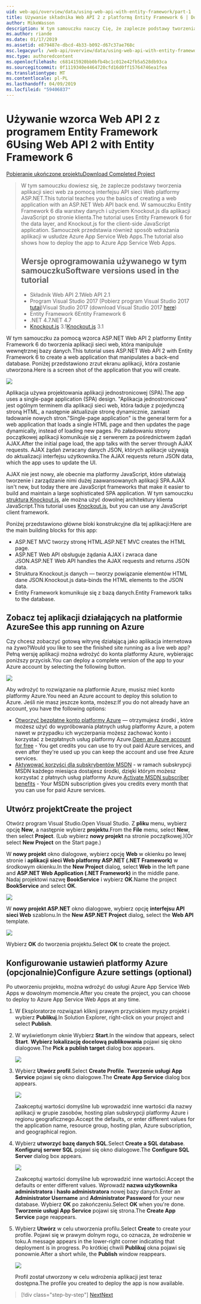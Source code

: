 ```yaml
---
uid: web-api/overview/data/using-web-api-with-entity-framework/part-1
title: Używanie składnika Web API 2 z platformą Entity Framework 6 | Dokumentacja firmy Microsoft
author: MikeWasson
description: W tym samouczku nauczy Cię, że zaplecze podstawy tworzenia aplikacji sieci web za pomocą interfejsu API sieci Web platformy ASP.NET. W tym samouczku użyto programu Entity Framework 6 dla układ danych...
ms.author: riande
ms.date: 01/17/2019
ms.assetid: e879487e-dbcd-4b33-b092-d67c37ae768c
msc.legacyurl: /web-api/overview/data/using-web-api-with-entity-framework/part-1
msc.type: authoredcontent
ms.openlocfilehash: c681415920bb0bfb4bc1c012e42fb5a528db93ca
ms.sourcegitcommit: 0f1119340e4464720cfd16d0ff15764746ea1fea
ms.translationtype: MT
ms.contentlocale: pl-PL
ms.lasthandoff: 04/09/2019
ms.locfileid: "59406837"
---
```

# <a name="using-web-api-2-with-entity-framework-6"></a><span data-ttu-id="7d435-104">Używanie wzorca Web API 2 z programem Entity Framework 6</span><span class="sxs-lookup"><span data-stu-id="7d435-104">Using Web API 2 with Entity Framework 6</span></span>


[<span data-ttu-id="7d435-105">Pobieranie ukończone projektu</span><span class="sxs-lookup"><span data-stu-id="7d435-105">Download Completed Project</span></span>](https://github.com/MikeWasson/BookService)

> <span data-ttu-id="7d435-106">W tym samouczku dowiesz się, że zaplecze podstawy tworzenia aplikacji sieci web za pomocą interfejsu API sieci Web platformy ASP.NET.</span><span class="sxs-lookup"><span data-stu-id="7d435-106">This tutorial teaches you the basics of creating a web application with an ASP.NET Web API back end.</span></span> <span data-ttu-id="7d435-107">W samouczku Entity Framework 6 dla warstwy danych i użyciem Knockout.js dla aplikacji JavaScript po stronie klienta.</span><span class="sxs-lookup"><span data-stu-id="7d435-107">The tutorial uses Entity Framework 6 for the data layer, and Knockout.js for the client-side JavaScript application.</span></span> <span data-ttu-id="7d435-108">Samouczek przedstawia również sposób wdrażania aplikacji w usłudze Azure App Service Web Apps.</span><span class="sxs-lookup"><span data-stu-id="7d435-108">The tutorial also shows how to deploy the app to Azure App Service Web Apps.</span></span>
>
> ## <a name="software-versions-used-in-the-tutorial"></a><span data-ttu-id="7d435-109">Wersje oprogramowania używanego w tym samouczku</span><span class="sxs-lookup"><span data-stu-id="7d435-109">Software versions used in the tutorial</span></span>
>
> - <span data-ttu-id="7d435-110">Składnik Web API 2.1</span><span class="sxs-lookup"><span data-stu-id="7d435-110">Web API 2.1</span></span>
> - <span data-ttu-id="7d435-111">Program Visual Studio 2017 (Pobierz program Visual Studio 2017 [tutaj](https://visualstudio.microsoft.com/downloads/?utm_medium=microsoft&utm_source=docs.microsoft.com&utm_campaign=button+cta&utm_content=download+vs2017))</span><span class="sxs-lookup"><span data-stu-id="7d435-111">Visual Studio 2017 (download Visual Studio 2017 [here](https://visualstudio.microsoft.com/downloads/?utm_medium=microsoft&utm_source=docs.microsoft.com&utm_campaign=button+cta&utm_content=download+vs2017))</span></span>
> - <span data-ttu-id="7d435-112">Entity Framework 6</span><span class="sxs-lookup"><span data-stu-id="7d435-112">Entity Framework 6</span></span>
> - <span data-ttu-id="7d435-113">.NET 4.7</span><span class="sxs-lookup"><span data-stu-id="7d435-113">.NET 4.7</span></span>
> - <span data-ttu-id="7d435-114">[Knockout.js](http://knockoutjs.com/) 3.1</span><span class="sxs-lookup"><span data-stu-id="7d435-114">[Knockout.js](http://knockoutjs.com/) 3.1</span></span>

<span data-ttu-id="7d435-115">W tym samouczku za pomocą wzorca ASP.NET Web API 2 platformy Entity Framework 6 do tworzenia aplikacji sieci web, która manipuluje wewnętrznej bazy danych.</span><span class="sxs-lookup"><span data-stu-id="7d435-115">This tutorial uses ASP.NET Web API 2 with Entity Framework 6 to create a web application that manipulates a back-end database.</span></span> <span data-ttu-id="7d435-116">Poniżej przedstawiono zrzut ekranu aplikacji, która zostanie utworzona.</span><span class="sxs-lookup"><span data-stu-id="7d435-116">Here is a screen shot of the application that you will create.</span></span>

[![](part-1/_static/image2.png)](part-1/_static/image1.png)

<span data-ttu-id="7d435-117">Aplikacja używa projektowania aplikacji jednostronicowej (SPA).</span><span class="sxs-lookup"><span data-stu-id="7d435-117">The app uses a single-page application (SPA) design.</span></span> <span data-ttu-id="7d435-118">"Aplikacja jednostronicowa" jest ogólnym terminem dla aplikacji sieci web, która ładuje z pojedynczą stroną HTML, a następnie aktualizuje stronę dynamicznie, zamiast ładowanie nowych stron.</span><span class="sxs-lookup"><span data-stu-id="7d435-118">"Single-page application" is the general term for a web application that loads a single HTML page and then updates the page dynamically, instead of loading new pages.</span></span> <span data-ttu-id="7d435-119">Po załadowaniu strony początkowej aplikacji komunikuje się z serwerem za pośrednictwem żądań AJAX.</span><span class="sxs-lookup"><span data-stu-id="7d435-119">After the initial page load, the app talks with the server through AJAX requests.</span></span> <span data-ttu-id="7d435-120">AJAX żądań zwracany danych JSON, których aplikacje używają do aktualizacji interfejsu użytkownika.</span><span class="sxs-lookup"><span data-stu-id="7d435-120">The AJAX requests return JSON data, which the app uses to update the UI.</span></span>

<span data-ttu-id="7d435-121">AJAX nie jest nowy, ale obecnie ma platformy JavaScript, które ułatwiają tworzenie i zarządzanie nimi dużej zaawansowanych aplikacji SPA.</span><span class="sxs-lookup"><span data-stu-id="7d435-121">AJAX isn't new, but today there are JavaScript frameworks that make it easier to build and maintain a large sophisticated SPA application.</span></span> <span data-ttu-id="7d435-122">W tym samouczku [struktura Knockout.js](http://knockoutjs.com/), ale można użyć dowolnej architektury klienta JavaScript.</span><span class="sxs-lookup"><span data-stu-id="7d435-122">This tutorial uses [Knockout.js](http://knockoutjs.com/), but you can use any JavaScript client framework.</span></span>

<span data-ttu-id="7d435-123">Poniżej przedstawiono główne bloki konstrukcyjne dla tej aplikacji:</span><span class="sxs-lookup"><span data-stu-id="7d435-123">Here are the main building blocks for this app:</span></span>

- <span data-ttu-id="7d435-124">ASP.NET MVC tworzy stronę HTML.</span><span class="sxs-lookup"><span data-stu-id="7d435-124">ASP.NET MVC creates the HTML page.</span></span>
- <span data-ttu-id="7d435-125">ASP.NET Web API obsługuje żądania AJAX i zwraca dane JSON.</span><span class="sxs-lookup"><span data-stu-id="7d435-125">ASP.NET Web API handles the AJAX requests and returns JSON data.</span></span>
- <span data-ttu-id="7d435-126">Struktura Knockout.js danych — tworzy powiązanie elementów HTML dane JSON.</span><span class="sxs-lookup"><span data-stu-id="7d435-126">Knockout.js data-binds the HTML elements to the JSON data.</span></span>
- <span data-ttu-id="7d435-127">Entity Framework komunikuje się z bazą danych.</span><span class="sxs-lookup"><span data-stu-id="7d435-127">Entity Framework talks to the database.</span></span>

## <a name="see-this-app-running-on-azure"></a><span data-ttu-id="7d435-128">Zobacz tej aplikacji działających na platformie Azure</span><span class="sxs-lookup"><span data-stu-id="7d435-128">See this app running on Azure</span></span>

<span data-ttu-id="7d435-129">Czy chcesz zobaczyć gotową witrynę działającą jako aplikacja internetowa na żywo?</span><span class="sxs-lookup"><span data-stu-id="7d435-129">Would you like to see the finished site running as a live web app?</span></span> <span data-ttu-id="7d435-130">Pełną wersję aplikacji można wdrożyć do konta platformy Azure, wybierając poniższy przycisk.</span><span class="sxs-lookup"><span data-stu-id="7d435-130">You can deploy a complete version of the app to your Azure account by selecting the following button.</span></span>

[![](http://azuredeploy.net/deploybutton.png)](https://azuredeploy.net/?WT.mc_id=deploy_azure_aspnet&repository=https://github.com/tfitzmac/BookService)

<span data-ttu-id="7d435-131">Aby wdrożyć to rozwiązanie na platformie Azure, musisz mieć konto platformy Azure.</span><span class="sxs-lookup"><span data-stu-id="7d435-131">You need an Azure account to deploy this solution to Azure.</span></span> <span data-ttu-id="7d435-132">Jeśli nie masz jeszcze konta, możesz:</span><span class="sxs-lookup"><span data-stu-id="7d435-132">If you do not already have an account, you have the following options:</span></span>

- <span data-ttu-id="7d435-133">[Otworzyć bezpłatne konto platformy Azure](https://azure.microsoft.com/pricing/free-trial/?WT.mc_id=A443DD604) — otrzymujesz środki , które możesz użyć do wypróbowania płatnych usług platformy Azure, a potem nawet w przypadku ich wyczerpania możesz zachować konto i korzystać z bezpłatnych usług platformy Azure.</span><span class="sxs-lookup"><span data-stu-id="7d435-133">[Open an Azure account for free](https://azure.microsoft.com/pricing/free-trial/?WT.mc_id=A443DD604) - You get credits you can use to try out paid Azure services, and even after they're used up you can keep the account and use free Azure services.</span></span>
- <span data-ttu-id="7d435-134">[Aktywować korzyści dla subskrybentów MSDN](https://azure.microsoft.com/pricing/member-offers/msdn-benefits-details/?WT.mc_id=A443DD604) - w ramach subskrypcji MSDN każdego miesiąca dostajesz środki, dzięki którym możesz korzystać z płatnych usług platformy Azure.</span><span class="sxs-lookup"><span data-stu-id="7d435-134">[Activate MSDN subscriber benefits](https://azure.microsoft.com/pricing/member-offers/msdn-benefits-details/?WT.mc_id=A443DD604) - Your MSDN subscription gives you credits every month that you can use for paid Azure services.</span></span>

## <a name="create-the-project"></a><span data-ttu-id="7d435-135">Utwórz projekt</span><span class="sxs-lookup"><span data-stu-id="7d435-135">Create the project</span></span>

<span data-ttu-id="7d435-136">Otwórz program Visual Studio.</span><span class="sxs-lookup"><span data-stu-id="7d435-136">Open Visual Studio.</span></span> <span data-ttu-id="7d435-137">Z **pliku** menu, wybierz opcję **New**, a następnie wybierz **projektu**.</span><span class="sxs-lookup"><span data-stu-id="7d435-137">From the **File** menu, select **New**, then select **Project**.</span></span> <span data-ttu-id="7d435-138">(Lub wybierz **nowy projekt** na stronie początkowej.)</span><span class="sxs-lookup"><span data-stu-id="7d435-138">(Or select **New Project** on the Start page.)</span></span>

<span data-ttu-id="7d435-139">W **nowy projekt** okno dialogowe, wybierz opcję **Web** w okienku po lewej stronie i **aplikacji sieci Web platformy ASP.NET (.NET Framework)** w środkowym okienku.</span><span class="sxs-lookup"><span data-stu-id="7d435-139">In the **New Project** dialog, select **Web** in the left pane and **ASP.NET Web Application (.NET Framework)** in the middle pane.</span></span> <span data-ttu-id="7d435-140">Nadaj projektowi nazwę **BookService** i wybierz **OK**.</span><span class="sxs-lookup"><span data-stu-id="7d435-140">Name the project **BookService** and select **OK**.</span></span>

[![](part-1/_static/image11.png)](part-1/_static/image11.png)

<span data-ttu-id="7d435-141">W **nowy projekt ASP.NET** okno dialogowe, wybierz opcję **interfejsu API sieci Web** szablonu.</span><span class="sxs-lookup"><span data-stu-id="7d435-141">In the **New ASP.NET Project** dialog, select the **Web API** template.</span></span>

[![](part-1/_static/image12.png)](part-1/_static/image12.png)


<span data-ttu-id="7d435-142">Wybierz **OK** do tworzenia projektu.</span><span class="sxs-lookup"><span data-stu-id="7d435-142">Select **OK** to create the project.</span></span>

## <a name="configure-azure-settings-optional"></a><span data-ttu-id="7d435-143">Konfigurowanie ustawień platformy Azure (opcjonalnie)</span><span class="sxs-lookup"><span data-stu-id="7d435-143">Configure Azure settings (optional)</span></span>

<span data-ttu-id="7d435-144">Po utworzeniu projektu, można wdrożyć do usługi Azure App Service Web Apps w dowolnym momencie.</span><span class="sxs-lookup"><span data-stu-id="7d435-144">After you create the project, you can choose to deploy to Azure App Service Web Apps at any time.</span></span> 

1. <span data-ttu-id="7d435-145">W Eksploratorze rozwiązań kliknij prawym przyciskiem myszy projekt i wybierz **Publikuj**.</span><span class="sxs-lookup"><span data-stu-id="7d435-145">In Solution Explorer, right-click on your project and select **Publish**.</span></span>

2. <span data-ttu-id="7d435-146">W wyświetlonym oknie Wybierz **Start**.</span><span class="sxs-lookup"><span data-stu-id="7d435-146">In the window that appears, select **Start**.</span></span> <span data-ttu-id="7d435-147">**Wybierz lokalizację docelową publikowania** pojawi się okno dialogowe.</span><span class="sxs-lookup"><span data-stu-id="7d435-147">The **Pick a publish target** dialog box appears.</span></span>

   [![](part-1/_static/image14.png)](part-1/_static/image14.png)

3. <span data-ttu-id="7d435-148">Wybierz **Utwórz profil**.</span><span class="sxs-lookup"><span data-stu-id="7d435-148">Select **Create Profile**.</span></span> <span data-ttu-id="7d435-149">**Tworzenie usługi App Service** pojawi się okno dialogowe.</span><span class="sxs-lookup"><span data-stu-id="7d435-149">The **Create App Service** dialog box appears.</span></span>

   [![](part-1/_static/image15.png)](part-1/_static/image15.png)

   <span data-ttu-id="7d435-150">Zaakceptuj wartości domyślne lub wprowadzić inne wartości dla nazwy aplikacji w grupie zasobów, hosting plan subskrypcji platformy Azure i regionu geograficznego.</span><span class="sxs-lookup"><span data-stu-id="7d435-150">Accept the defaults, or enter different values for the application name, resource group, hosting plan, Azure subscription, and geographical region.</span></span> 

4. <span data-ttu-id="7d435-151">Wybierz **utworzyć bazę danych SQL**.</span><span class="sxs-lookup"><span data-stu-id="7d435-151">Select **Create a SQL database**.</span></span> <span data-ttu-id="7d435-152">**Konfiguruj serwer SQL** pojawi się okno dialogowe.</span><span class="sxs-lookup"><span data-stu-id="7d435-152">The **Configure SQL Server** dialog box appears.</span></span> 

   [![](part-1/_static/image16.png)](part-1/_static/image16.png)

   <span data-ttu-id="7d435-153">Zaakceptuj wartości domyślne lub wprowadzić inne wartości.</span><span class="sxs-lookup"><span data-stu-id="7d435-153">Accept the defaults or enter different values.</span></span> <span data-ttu-id="7d435-154">Wprowadź **nazwa użytkownika administratora** i **hasło administratora** nowej bazy danych.</span><span class="sxs-lookup"><span data-stu-id="7d435-154">Enter an **Administrator Username** and **Administrator Password** for your new database.</span></span> <span data-ttu-id="7d435-155">Wybierz **OK** po zakończeniu.</span><span class="sxs-lookup"><span data-stu-id="7d435-155">Select **OK** when you're done.</span></span> <span data-ttu-id="7d435-156">**Tworzenie usługi App Service** pojawi się strona.</span><span class="sxs-lookup"><span data-stu-id="7d435-156">The **Create App Service** page reappears.</span></span>

5. <span data-ttu-id="7d435-157">Wybierz **Utwórz** w celu utworzenia profilu.</span><span class="sxs-lookup"><span data-stu-id="7d435-157">Select **Create** to create your profile.</span></span> <span data-ttu-id="7d435-158">Pojawi się w prawym dolnym rogu, co oznacza, że wdrożenie w toku.</span><span class="sxs-lookup"><span data-stu-id="7d435-158">A message appears in the lower-right corner indicating that deployment is in progress.</span></span> <span data-ttu-id="7d435-159">Po krótkiej chwili **Publikuj** okna pojawi się ponownie.</span><span class="sxs-lookup"><span data-stu-id="7d435-159">After a short while, the **Publish** window reappears.</span></span>

    [![](part-1/_static/image17.png)](part-1/_static/image17.png)
   
    <span data-ttu-id="7d435-160">Profil został utworzony w celu wdrożenia aplikacji jest teraz dostępna.</span><span class="sxs-lookup"><span data-stu-id="7d435-160">The profile you created to deploy the app is now available.</span></span> 


> [!div class="step-by-step"]
> [<span data-ttu-id="7d435-161">Next</span><span class="sxs-lookup"><span data-stu-id="7d435-161">Next</span></span>](part-2.md)
